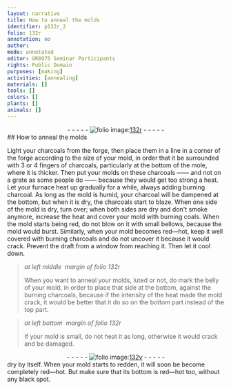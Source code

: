 ```yaml
---
layout: narrative
title: How to anneal the molds
identifier: p132r_2
folio: 132r
annotation: no
author:
mode: annotated
editor: GR8975 Seminar Participants
rights: Public Domain
purposes: [making]
activities: [annealing]
materials: []
tools: []
colors: []
plants: []
animals: []
---
```


 <div class="folio" align="center">- - - - - <a href="http://gallica.bnf.fr/ark:/12148/btv1b10500001g/f269.item.r=" target="_blank"><img src="https://cu-mkp.github.io/GR8975-edition/assets/photo-icon.png" alt="folio image: " style="display:inline-block; margin-bottom:-3px;"/>132r</a> - - - - - </div> 
## How to anneal the molds

  <span class="activity"></span> 
 Light your charcoals from the forge, then place them in a line in a corner of the forge according to the size of your mold, in order that it be surrounded with 3 or 4 fingers of charcoals, particularly at the bottom of the mole, where it is thicker. Then put your molds on these charcoals —— and not on a grate as some people do —— because they would get too strong a heat. Let your furnace heat up gradually for a while, always adding burning charcoal. As long as the mold is humid, your charcoal will be dampened at the bottom, but when it is dry, the charcoals start to blaze. When one side of the mold is dry, turn over; when both sides are dry and don't smoke anymore, increase the heat and cover your mold with burning coals. When the mold starts being red, do not blow on it with small bellows, because the mold would burst. Similarly, when your mold becomes red—hot, keep it well covered with burning charcoals and do not uncover it because it would crack. Prevent the draft from a window from reaching it. Then let it cool down. 
 
> *at left middle  margin of folio 132r*
> 
> When you want to anneal your molds, luted or not, do mark the belly of your mold, in order to place that side at the bottom, against the burning charcoals, because if the intensity of the heat made the mold crack, it would be better that it do so on the bottom part instead of the top part. 
 
> *at left bottom  margin of folio 132r*
> 
>  If your mold is small, do not heat it as long, otherwise it would crack and be damaged. 
 <div class="folio" align="center">- - - - - <a href="http://gallica.bnf.fr/ark:/12148/btv1b10500001g/f270.item.r=" target="_blank"><img src="https://cu-mkp.github.io/GR8975-edition/assets/photo-icon.png" alt="folio image: " style="display:inline-block; margin-bottom:-3px;"/>132v</a> - - - - - </div> 
 dry by itself. When your mold starts to redden, it will soon be become completely red—hot. But make sure that its bottom is red—hot too, without any black spot. 
 